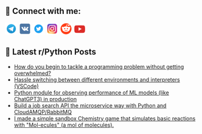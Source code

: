## 🔎 Connect with me:
[<img src="https://github.com/bullbesh/bullbesh/blob/main/images/Telegram.png" width="32" height="32" />](https://t.me/bullbesh)
[<img src="https://github.com/bullbesh/bullbesh/blob/main/images/VK.png" width="32" height="32" />](https://vk.com/bullbesh)
[<img src="https://github.com/bullbesh/bullbesh/blob/main/images/Twitter.png" width="32" height="32" />](https://twitter.com/bullbesh1)
[<img src="https://github.com/bullbesh/bullbesh/blob/main/images/Instagram.png" width="32" height="32" />](https://www.instagram.com/bullbesh)
[<img src="https://github.com/bullbesh/bullbesh/blob/main/images/Reddit.png" width="32" height="32" />](https://www.reddit.com/user/bullbesh)
[<img src="https://github.com/bullbesh/bullbesh/blob/main/images/YouTube.png" width="32" height="32" />](https://www.youtube.com/channel/UCtfjRs6uzgq5mfm8S06WTcg)

## 📕 Latest r/Python Posts
<!-- BLOG-POST-LIST:START -->
- [How do you begin to tackle a programming problem without getting overwhelmed?](https://www.reddit.com/r/Python/comments/114k3mj/how_do_you_begin_to_tackle_a_programming_problem/)
- [Hassle switching between different environments and interpreters &lpar;VSCode&rpar;](https://www.reddit.com/r/Python/comments/114jufk/hassle_switching_between_different_environments/)
- [Python module for observing performance of ML models &lpar;like ChatGPT3&rpar; in production](https://www.reddit.com/r/Python/comments/114jr5q/python_module_for_observing_performance_of_ml/)
- [Build a job search API the microservice way with Python and CloudAMQP/RabbitMQ](https://www.reddit.com/r/Python/comments/114j4c5/build_a_job_search_api_the_microservice_way_with/)
- [I made a simple sandbox Chemistry game that simulates basic reactions with &quot;Mol-ecules&quot; &lpar;a mol of molecules&rpar;.](https://www.reddit.com/r/Python/comments/114diaf/i_made_a_simple_sandbox_chemistry_game_that/)
<!-- BLOG-POST-LIST:END -->
